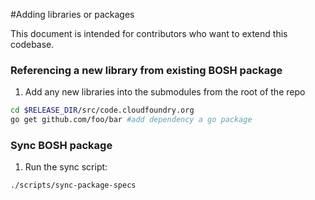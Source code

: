 #Adding libraries or packages

This document is intended for contributors who want to extend this codebase.


### Referencing a new library from existing BOSH package

1. Add any new libraries into the submodules from the root of the repo
  ```bash
  cd $RELEASE_DIR/src/code.cloudfoundry.org
  go get github.com/foo/bar #add dependency a go package
  ```

### Sync BOSH package


1. Run the sync script:
  ```bash
  ./scripts/sync-package-specs
  ```
